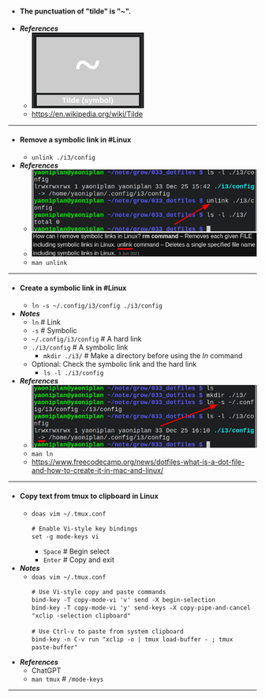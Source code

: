 - #### The punctuation of "tilde" is "~".
- ***References***
	- ![2022-12-25_16-48.png](../assets/2022-12-25_16-48_1671958089734_0.png)
	- https://en.wikipedia.org/wiki/Tilde
- ---
- #### Remove a symbolic link in #Linux
	- `unlink ./i3/config`
- ***References***
	- ![2022-12-25_15-44.png](../assets/2022-12-25_15-44_1671954303336_0.png)
	- ![2022-12-25_15-47.png](../assets/2022-12-25_15-47_1671954471140_0.png)
	- `man unlink`
- ---
- #### Create a symbolic link in #Linux
	- `ln -s ~/.config/i3/config ./i3/config`
- ***Notes***
	- `ln` # Link
	- `-s` # Symbolic
	- `~/.config/i3/config` # A hard link
	- `./i3/config` # A symbolic link
		- `mkdir ./i3/` # Make a directory before using the *ln* command
	- Optional: Check the symbolic link and the hard link
		- `ls -l ./i3/config`
- ***References***
	- ![2022-12-25_16-11.png](../assets/2022-12-25_16-11_1671955932398_0.png)
	- `man ln`
	- https://www.freecodecamp.org/news/dotfiles-what-is-a-dot-file-and-how-to-create-it-in-mac-and-linux/
- ---
- #### Copy text from tmux to clipboard in Linux
    - `doas vim ~/.tmux.conf`
      ```
      # Enable Vi-style key bindings
      set -g mode-keys vi
      ```
        - `Space` # Begin select
        - `Enter` # Copy and exit
- ***Notes***
    - `doas vim ~/.tmux.conf`
      ```
      # Use Vi-style copy and paste commands
      bind-key -T copy-mode-vi 'v' send -X begin-selection
      bind-key -T copy-mode-vi 'y' send-keys -X copy-pipe-and-cancel "xclip -selection clipboard"
      
      # Use Ctrl-v to paste from system clipboard
      bind-key -n C-v run "xclip -o | tmux load-buffer - ; tmux paste-buffer"
      ```
- ***References***
    - ChatGPT
    - `man tmux` # `/mode-keys`
- ---
